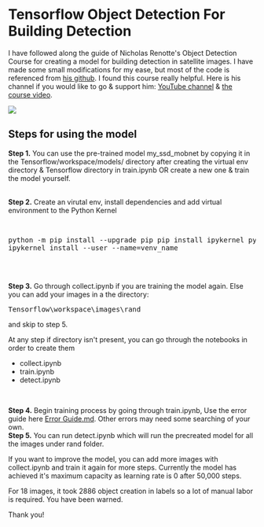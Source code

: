 

# Tensorflow Object Detection For Building Detection

I have followed along the guide of Nicholas Renotte's Object Detection Course for creating a model for building detection in satellite images. I have made some small modifications for my ease, but most of the code is referenced from <a  href="https://github.com/nicknochnack/TFODCourse">his github</a>. I found this course really helpful. Here is his channel if you would like to go & support him: <a  href="https://www.youtube.com/c/nicholasrenotte">YouTube channel</a> &   <a  href="https://www.youtube.com/watch?v=yqkISICHH-U&t=5644s&ab_channel=NicholasRenotte">the course video</a>.

<img  src="https://i.imgur.com/BQ0ZQM1.jpg">

## Steps for using the model

<b>Step 1.</b> You can use the pre-trained model my_ssd_mobnet by copying it in the Tensorflow/workspace/models/ directory after creating the virtual env directory & Tensorflow directory in train.ipynb OR create a new one & train the model yourself.
 
<br/>
<b>Step 2.</b> Create an virutal env, install dependencies and add virtual environment to the Python Kernel
<pre>

python -m pip install --upgrade pip
pip install ipykernel
python -m ipykernel install --user --name=venv_name

</pre>

<br/>
<b>Step 3.</b> Go through collect.ipynb if you are training the model again. Else you can add your images in a the directory:

<pre>
Tensorflow\workspace\images\rand
</pre>

and skip to step 5.

At any step if directory isn't present, you can go through the notebooks in order to create them 

- collect.ipynb
- train.ipynb
- detect.ipynb

<br/>

<b>Step 4.</b> Begin training process by going through train.ipynb, 
Use the error guide here <a  href="https://github.com/nicknochnack/TFODCourse/blob/main/README.md">Error Guide.md</a>. Other errors may need some searching of your own.
<br/>
<b>Step 5.</b> You can run detect.ipynb which will run the precreated model for all the images under rand folder. 


If you want to improve the model, you can add more images with collect.ipynb and train it again for more steps.  Currently the model has achieved it's maximum capacity as learning rate is 0 after 50,000 steps.

For 18 images, it took 2886 object creation in labels so a lot of manual labor is required. You have been warned.

Thank you!
